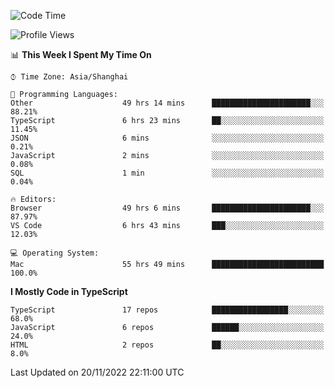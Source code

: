 <!--START_SECTION:waka-->
![Code Time](http://img.shields.io/badge/Code%20Time-3%2C243%20hrs%2032%20mins-blue)

![Profile Views](http://img.shields.io/badge/Profile%20Views-0-blue)

📊 **This Week I Spent My Time On** 

```text
⌚︎ Time Zone: Asia/Shanghai

💬 Programming Languages: 
Other                    49 hrs 14 mins      ██████████████████████░░░   88.21% 
TypeScript               6 hrs 23 mins       ██░░░░░░░░░░░░░░░░░░░░░░░   11.45% 
JSON                     6 mins              ░░░░░░░░░░░░░░░░░░░░░░░░░   0.21% 
JavaScript               2 mins              ░░░░░░░░░░░░░░░░░░░░░░░░░   0.08% 
SQL                      1 min               ░░░░░░░░░░░░░░░░░░░░░░░░░   0.04%

🔥 Editors: 
Browser                  49 hrs 6 mins       ██████████████████████░░░   87.97% 
VS Code                  6 hrs 43 mins       ███░░░░░░░░░░░░░░░░░░░░░░   12.03%

💻 Operating System: 
Mac                      55 hrs 49 mins      █████████████████████████   100.0%

```

**I Mostly Code in TypeScript** 

```text
TypeScript               17 repos            █████████████████░░░░░░░░   68.0% 
JavaScript               6 repos             ██████░░░░░░░░░░░░░░░░░░░   24.0% 
HTML                     2 repos             ██░░░░░░░░░░░░░░░░░░░░░░░   8.0%

```



 Last Updated on 20/11/2022 22:11:00 UTC
<!--END_SECTION:waka-->

